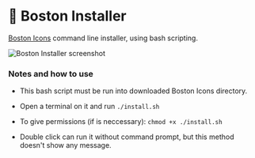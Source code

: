 # 🔽 Boston Installer
[Boston Icons](https://www.opendesktop.org/p/1012402/) command line installer, using bash scripting.

![Boston Installer screenshot](https://github.com/heychrisd/Boston-Installer/blob/master/screenshot.png)


### Notes and how to use

* This bash script must be run into downloaded Boston Icons directory.

* Open a terminal on it and run `./install.sh`

* To give permissions (if is neccessary): `chmod +x ./install.sh`

* Double click can run it without command prompt, but this method doesn't show any message.
